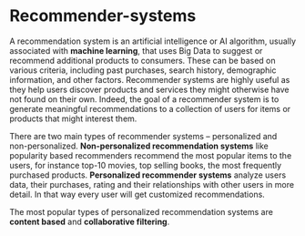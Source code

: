 # Recommender-systems

A recommendation system is an artificial intelligence or AI algorithm, usually associated with **machine learning**, that uses Big Data to suggest or recommend additional products to consumers. These can be based on various criteria, including past purchases, search history, demographic information, and other factors. Recommender systems are highly useful as they help users discover products and services they might otherwise have not found on their own. Indeed, the goal of a recommender system is to generate meaningful recommendations to a collection of users for items or products that might interest them.


There are two main types of recommender systems – personalized and non-personalized. **Non-personalized recommendation systems** like popularity based recommenders recommend the most popular items to the users, for instance top-10 movies, top selling books, the most frequently purchased products. **Personalized recommender systems** analyze users data, their purchases, rating and their relationships with other users in more detail. In that way every user will get customized recommendations.

The most popular types of personalized recommendation systems are **content based** and **collaborative filtering**.
